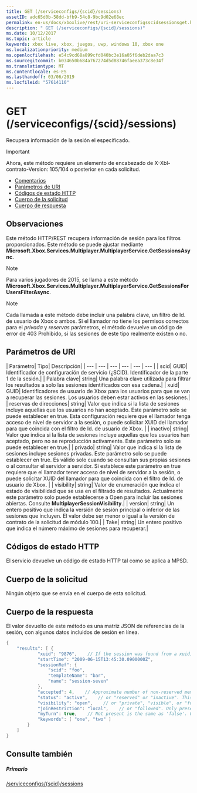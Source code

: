 ```yaml
---
title: GET (/serviceconfigs/{scid}/sessions)
assetID: adc65d0b-58dd-bfb9-54c8-9bc9d02e68ec
permalink: en-us/docs/xboxlive/rest/uri-serviceconfigsscidsessionsget.html
description: " GET (/serviceconfigs/{scid}/sessions)"
ms.date: 10/12/2017
ms.topic: article
keywords: xbox live, xbox, juegos, uwp, windows 10, xbox one
ms.localizationpriority: medium
ms.openlocfilehash: e54c9cd68a899cfd040bc3e16a05f6deb2daa7c3
ms.sourcegitcommit: b034650b684a767274d5d88746faeea373c8e34f
ms.translationtype: MT
ms.contentlocale: es-ES
ms.lasthandoff: 03/06/2019
ms.locfileid: "57614110"
---
```

# <a name="get-serviceconfigsscidsessions"></a>GET (/serviceconfigs/{scid}/sessions)
Recupera información de la sesión el especificado.

> [!IMPORTANT]
> Ahora, este método requiere un elemento de encabezado de X-Xbl-contrato-Version: 105/104 o posterior en cada solicitud.

  * [Comentarios](#ID4ET)
  * [Parámetros de URI](#ID4EKB)
  * [Códigos de estado HTTP](#ID4EXB)
  * [Cuerpo de la solicitud](#ID4EAC)
  * [Cuerpo de respuesta](#ID4ELC)

<a id="ID4ET"></a>


## <a name="remarks"></a>Observaciones

Este método HTTP/REST recupera información de sesión para los filtros proporcionados. Este método se puede ajustar mediante **Microsoft.Xbox.Services.Multiplayer.MultiplayerService.GetSessionsAsync**.


> [!NOTE] 
> Para varios jugadores de 2015, se llama a este método <b>Microsoft.Xbox.Services.Multiplayer.MultiplayerService.GetSessionsForUsersFilterAsync</b>.  



> [!NOTE] 
> Cada llamada a este método debe incluir una palabra clave, un filtro de Id. de usuario de Xbox o ambos. Si el llamador no tiene los permisos correctos para el <i>privada</i> y <i>reservas</i> parámetros, el método devuelve un código de error de 403 Prohibido, si las sesiones de este tipo realmente existen o no.  


<a id="ID4EKB"></a>


## <a name="uri-parameters"></a>Parámetros de URI

| Parámetro| Tipo| Descripción|
| --- | --- | --- | --- | --- | --- |
| scid| GUID| Identificador de configuración de servicio (¿SCID). Identificador de la parte 1 de la sesión.|
| Palabra clave| string| Una palabra clave utilizada para filtrar los resultados a solo las sesiones identificados con esa cadena.|
| xuid| GUID| Identificadores de usuario de Xbox para los usuarios para que se van a recuperar las sesiones. Los usuarios deben estar activos en las sesiones.|
| reservas de direcciones| string| Valor que indica si la lista de sesiones incluye aquellas que los usuarios no han aceptado. Este parámetro solo se puede establecer en true. Esta configuración requiere que el llamador tenga acceso de nivel de servidor a la sesión, o puede solicitar XUID del llamador para que coincida con el filtro de Id. de usuario de Xbox. |
| inactivo| string| Valor que indica si la lista de sesiones incluye aquellas que los usuarios han aceptado, pero no se reproducción activamente. Este parámetro solo se puede establecer en true.|
| privado| string| Valor que indica si la lista de sesiones incluye sesiones privadas. Este parámetro solo se puede establecer en true. Es válido solo cuando se consultan sus propias sesiones o al consultar el servidor a servidor. Si establece este parámetro en true requiere que el llamador tener acceso de nivel de servidor a la sesión, o puede solicitar XUID del llamador para que coincida con el filtro de Id. de usuario de Xbox. |
| visibility| string| Valor de enumeración que indica el estado de visibilidad que se usa en el filtrado de resultados. Actualmente este parámetro solo puede establecerse a Open para incluir las sesiones abiertas. Consulte <b>MultiplayerSessionVisibility</b>.|
| version| string| Un entero positivo que indica la versión de sesión principal o inferior de las sesiones que incluyen. El valor debe ser menor o igual a la versión de contrato de la solicitud de módulo 100.|
| Take| string| Un entero positivo que indica el número máximo de sesiones para recuperar.|

<a id="ID4EXB"></a>


## <a name="http-status-codes"></a>Códigos de estado HTTP
El servicio devuelve un código de estado HTTP tal como se aplica a MPSD.  
<a id="ID4EAC"></a>


## <a name="request-body"></a>Cuerpo de la solicitud

Ningún objeto que se envía en el cuerpo de esta solicitud.

<a id="ID4ELC"></a>


## <a name="response-body"></a>Cuerpo de la respuesta

El valor devuelto de este método es una matriz JSON de referencias de la sesión, con algunos datos incluidos de sesión en línea.


```cpp
{
    "results": [ {
            "xuid": "9876",    // If the session was found from a xuid, that xuid.
            "startTime": "2009-06-15T13:45:30.0900000Z",
            "sessionRef": {
                "scid": "foo",
                "templateName": "bar",
                "name": "session-seven"
            },
            "accepted": 4,    // Approximate number of non-reserved members.
            "status": "active",    // or "reserved" or "inactive". This is the state of the user in the session, not the session itself. Only present if the session was found using a xuid.
            "visibility": "open",    // or "private", "visible", or "full"
            "joinRestriction": "local",    // or "followed". Only present if 'visibility' is "open" or "full" and the session has a join restriction.
            "myTurn": true,    // Not present is the same as 'false'. Only present if the session was found using a xuid.
            "keywords": [ "one", "two" ]
        }
    ]
}

```


<a id="ID4EWC"></a>


## <a name="see-also"></a>Consulte también

<a id="ID4EYC"></a>


##### <a name="parent"></a>Primario

[/serviceconfigs/{scid}/sessions](uri-serviceconfigsscidsessions.md)
